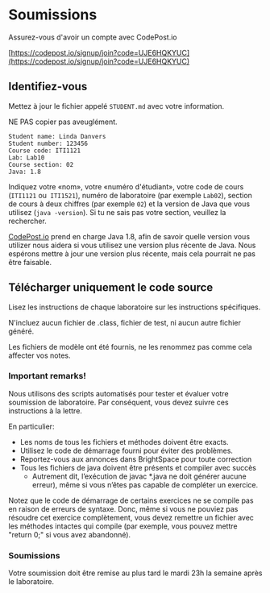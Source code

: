 # Soumissions

Assurez-vous d'avoir un compte avec CodePost.io

[https://codepost.io/signup/join?code=UJE6HQKYUC](https://codepost.io/signup/join?code=UJE6HQKYUC)

## Identifiez-vous

Mettez à jour le fichier appelé `STUDENT.md` avec votre
information.

NE PAS copier pas aveuglément.

```
Student name: Linda Danvers
Student number: 123456
Course code: ITI1121
Lab: Lab10
Course section: 02
Java: 1.8
```

Indiquez votre «nom», votre «numéro d'étudiant», votre code de cours
(`ITI1121` ou` ITI1521`), numéro de laboratoire (par exemple `Lab02`),
section de cours à deux chiffres (par exemple `02`) et la version
de Java que vous utilisez (`java -version`). Si tu ne sais pas
votre section, veuillez la rechercher.

[CodePost.io](https://codepost.io/signup/join?code=UJE6HQKYUC) prend en charge Java 1.8,
afin de savoir quelle version vous utilizer nous aidera
si vous utilisez une version plus récente de Java.
Nous espérons mettre à jour une version plus récente,
mais cela pourrait ne pas être faisable.


## Télécharger uniquement le code source

Lisez les instructions de chaque laboratoire sur les instructions spécifiques.

N'incluez aucun fichier de .class, fichier de test, ni aucun autre fichier généré.

Les fichiers de modèle ont été fournis, ne les renommez pas comme cela affecter vos notes.

### Important remarks!

Nous utilisons des scripts automatisés pour tester et évaluer votre soumission de laboratoire. Par conséquent, vous devez suivre ces instructions à la lettre.

En particulier:

* Les noms de tous les fichiers et méthodes doivent être exacts.
* Utilisez le code de démarrage fourni pour éviter des problèmes.
* Reportez-vous aux annonces dans BrightSpace pour toute correction
* Tous les fichiers de java doivent être présents et compiler avec succès
  * Autrement dit, l’exécution de javac \*.java ne doit générer aucune erreur), même si vous n’êtes pas capable de compléter un exercice.

Notez que le code de démarrage de certains exercices ne se compile pas en raison de erreurs de syntaxe. Donc, même si vous ne pouviez pas résoudre cet exercice complètement, vous devez remettre un fichier avec les méthodes intactes qui compile
(par exemple, vous pouvez mettre "return 0;" si vous avez abandonné).

### Soumissions

Votre soumission doit être remise au plus tard le mardi 23h la semaine après le laboratoire.
